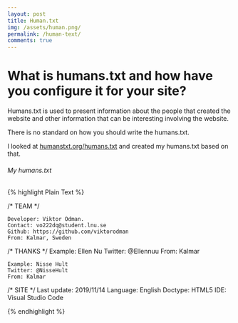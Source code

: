 ```yaml
---
layout: post
title: Human.txt
img: /assets/human.png/
permalink: /human-text/
comments: true
---
```


# What is humans.txt and how have you configure it for your site?

Humans.txt is used to present information about the people that created the website and other information that can be interesting involving the website.

There is no standard on how you should write the humans.txt. 

I looked at [humanstxt.org/humans.txt](http://humanstxt.org/humans.txt) and created my humans.txt based on that.

###### My humans.txt
{% highlight Plain Text %}

/* TEAM */
                       
    Developer: Viktor Ödman.
    Contact: vo222dq@student.lnu.se                      
    Github: https://github.com/viktorodman
    From: Kalmar, Sweden

/* THANKS */
    Example: Ellen Nu
    Twitter: @Ellennuu
    From: Kalmar

    Example: Nisse Hult
    Twitter: @NisseHult
    From: Kalmar

/* SITE */
    Last update: 2019/11/14
    Language: English
    Doctype: HTML5
    IDE: Visual Studio Code
    
{% endhighlight %}
                        
